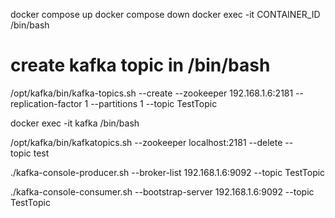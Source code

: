 docker compose up
docker compose down
docker exec -it CONTAINER_ID /bin/bash

# create kafka topic in /bin/bash
/opt/kafka/bin/kafka-topics.sh --create --zookeeper 192.168.1.6:2181 --replication-factor 1 --partitions 1 --topic TestTopic

docker exec -it kafka /bin/bash

/opt/kafka/bin/kafka­topics.sh ­­--zookeeper localhost:2181 --­­delete --topic test

./kafka­-console­-producer.sh --­­broker-­list 192.168.1.6:9092 ­­--topic TestTopic

./kafka-console-consumer.sh --bootstrap-server 192.168.1.6:9092 --topic TestTopic
